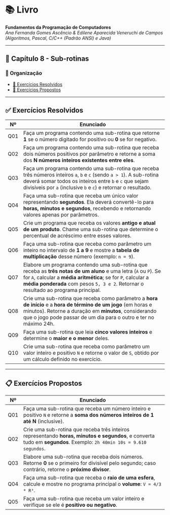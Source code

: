 # 📚 Livro  
**Fundamentos da Programação de Computadores**  
*Ana Fernanda Gomes Ascêncio & Edilene Aparecida Veneruchi de Campos*  
*(Algoritmos, Pascal, C/C++ (Padrão ANSI) e Java)*  

---

## 📘 Capítulo 8 - Sub-rotinas  

### 📂 Organização  
- [📝 Exercícios Resolvidos](CAP08/Exercicios-Resolvidos/)  
- [📗 Exercícios Propostos](CAP08/Exercicios-Propostos/)  

---

## ✅ Exercícios Resolvidos  

| Nº   | Enunciado                                                                                     |
|------|-----------------------------------------------------------------------------------------------|
| Q01  | Faça um programa contendo uma sub-rotina que retorne **1** se o número digitado for positivo ou **0** se for negativo. |
| Q02  | Faça um programa contendo uma sub-rotina que receba dois números positivos por parâmetro e retorne a soma dos **N números inteiros existentes entre eles**. |
| Q03  | Faça um programa contendo uma sub-rotina que receba três números inteiros `a`, `b` e `c` (sendo `a > 1`). A sub-rotina deverá somar todos os inteiros entre `b` e `c` que sejam divisíveis por `a` (inclusive `b` e `c`) e retornar o resultado. |
| Q04  | Faça uma sub-rotina que receba um único valor representando **segundos**. Ela deverá convertê-lo para **horas, minutos e segundos**, recebendo e retornando valores apenas por parâmetros. |
| Q05  | Crie um programa que receba os valores **antigo e atual de um produto**. Chame uma sub-rotina que determine o percentual de acréscimo entre esses valores. |
| Q06  | Faça uma sub-rotina que receba como parâmetro um inteiro no intervalo de **1 a 9** e mostre a **tabela de multiplicação** desse número (exemplo: `n = 9`). |
| Q07  | Elabore um programa contendo uma sub-rotina que receba as **três notas de um aluno** e uma letra (`A` ou `P`). Se for `A`, calcular a **média aritmética**; se for `P`, calcular a **média ponderada** com pesos `5, 3 e 2`. Retornar o resultado ao programa principal. |
| Q08  | Crie uma sub-rotina que receba como parâmetro a **hora de início** e a **hora de término de um jogo** (em horas e minutos). Retorne a duração em **minutos**, considerando que o jogo pode passar de um dia para o outro e ter no máximo 24h. |
| Q09  | Faça uma sub-rotina que leia **cinco valores inteiros** e determine o **maior e o menor** deles. |
| Q10  | Crie uma sub-rotina que receba como parâmetro um valor inteiro e positivo `N` e retorne o valor de `S`, obtido por um cálculo definido no exercício. |

---

## 📋 Exercícios Propostos  

| Nº   | Enunciado                                                                                     |
|------|-----------------------------------------------------------------------------------------------|
| Q01  | Faça uma sub-rotina que receba um número inteiro e positivo `N` e retorne a **soma dos números inteiros de 1 até N** (inclusive). |
| Q02  | Crie uma sub-rotina que receba três inteiros representando **horas, minutos e segundos**, e converta tudo em **segundos**. Exemplo: `2h 40min 10s = 9.610 segundos`. |
| Q03  | Elabore uma sub-rotina que receba dois números. Retorne **0** se o primeiro for divisível pelo segundo; caso contrário, retorne o **próximo divisor**. |
| Q04  | Faça uma sub-rotina que receba o **raio de uma esfera**, calcule e mostre no programa principal o **volume**: `V = 4/3 * R³`. |
| Q05  | Faça uma sub-rotina que receba um valor inteiro e verifique se ele é **positivo ou negativo**. |



